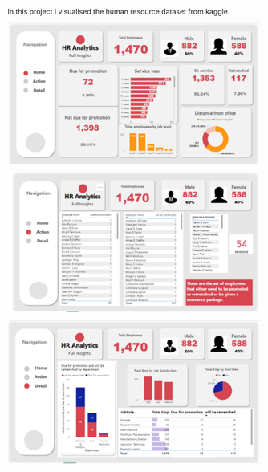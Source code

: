 In this project i visualised the human resource dataset from kaggle.

![alt text](https://github.com/dhiman-A/PowerBI_Dashboards/blob/main/HR%20Dashboard/image_1.png?raw=true)

![alt text](https://github.com/dhiman-A/PowerBI_Dashboards/blob/main/HR%20Dashboard/image_2.png?raw=true)

![alt text](https://github.com/dhiman-A/PowerBI_Dashboards/blob/main/HR%20Dashboard/image_3.png?raw=true)
